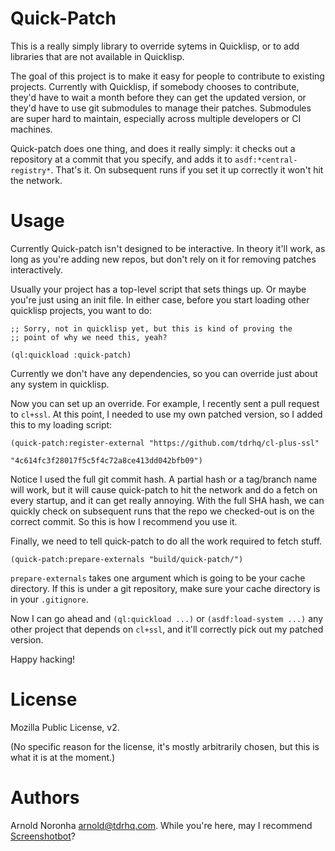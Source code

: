 
# Quick-Patch

This is a really simply library to override sytems in Quicklisp, or to
add libraries that are not available in Quicklisp.

The goal of this project is to make it easy for people to contribute
to existing projects. Currently with Quicklisp, if somebody chooses to
contribute, they'd have to wait a month before they can get the
updated version, or they'd have to use git submodules to manage their
patches. Submodules are super hard to maintain, especially across
multiple developers or CI machines.

Quick-patch does one thing, and does it really simply: it checks out a
repository at a commit that you specify, and adds it to
`asdf:*central-registry*`. That's it. On subsequent runs if you set it
up correctly it won't hit the network.

# Usage

Currently Quick-patch isn't designed to be interactive. In theory
it'll work, as long as you're adding new repos, but don't rely on it
for removing patches interactively.

Usually your project has a top-level script that sets things up. Or
maybe you're just using an init file. In either case, before you start
loading other quicklisp projects, you want to do:

```
;; Sorry, not in quicklisp yet, but this is kind of proving the
;; point of why we need this, yeah?

(ql:quickload :quick-patch)
```

Currently we don't have any dependencies, so you can override just
about any system in quicklisp.

Now you can set up an override. For example, I recently sent a pull
request to `cl+ssl`. At this point, I needed to use my own patched
version, so I added this to my loading script:

```
(quick-patch:register-external "https://github.com/tdrhq/cl-plus-ssl"
                            "4c614fc3f28017f5c5f4c72a8ce413dd042bfb09")
```

Notice I used the full git commit hash. A partial hash or a tag/branch
name will work, but it will cause quick-patch to hit the network and
do a fetch on every startup, and it can get really annoying. With the
full SHA hash, we can quickly check on subsequent runs that the repo
we checked-out is on the correct commit. So this is how I recommend
you use it.

Finally, we need to tell quick-patch to do all the work required to
fetch stuff.

```
(quick-patch:prepare-externals "build/quick-patch/")
```

`prepare-externals` takes one argument which is going to be your cache
directory. If this is under a git repository, make sure your cache
directory is in your `.gitignore`.

Now I can go ahead and `(ql:quickload ...)` or `(asdf:load-system
...)` any other project that depends on `cl+ssl`, and it'll correctly
pick out my patched version.

Happy hacking!

# License

Mozilla Public License, v2.

(No specific reason for the license, it's mostly arbitrarily chosen,
but this is what it is at the moment.)

# Authors

Arnold Noronha <arnold@tdrhq.com>. While you're here, may I recommend
[Screenshotbot](https://github.com/screenshotbot/screenshotbot-oss)?
